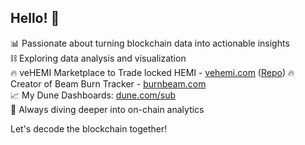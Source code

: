 ## Hello! 👋

📊 Passionate about turning blockchain data into actionable insights  
⛓️ Exploring data analysis and visualization  
🔥 veHEMI Marketplace to Trade locked HEMI - [vehemi.com](https://burnbeam.com/) ([Repo](https://github.com/0x0sub/vehemi-marketplace))
🔥 Creator of Beam Burn Tracker - [burnbeam.com](https://burnbeam.com/)  
📈 My Dune Dashboards: [dune.com/sub](https://dune.com/sub)  
🌱 Always diving deeper into on-chain analytics

Let's decode the blockchain together!
